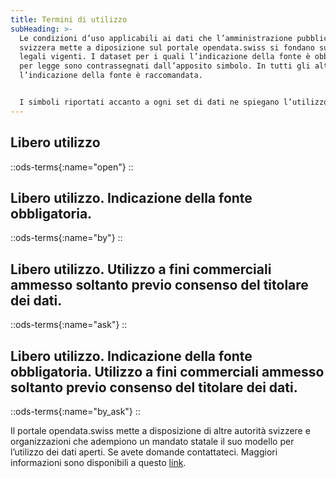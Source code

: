 ```yaml
---
title: Termini di utilizzo
subHeading: >-
  Le condizioni d’uso applicabili ai dati che l’amministrazione pubblica
  svizzera mette a diposizione sul portale opendata.swiss si fondano sulle basi
  legali vigenti. I dataset per i quali l’indicazione della fonte è obbligatoria
  per legge sono contrassegnati dall’apposito simbolo. In tutti gli altri casi
  l’indicazione della fonte è raccomandata.


  I simboli riportati accanto a ogni set di dati ne spiegano l’utilizzo ammesso. Tutti i fornitori di dati sono tenuti a usare gli stessi simboli.
---
```


## Libero utilizzo

::ods-terms{:name="open"}
::

## Libero utilizzo. Indicazione della fonte obbligatoria.

::ods-terms{:name="by"}
::

## Libero utilizzo. Utilizzo a fini commerciali ammesso soltanto previo consenso del titolare dei dati.

::ods-terms{:name="ask"}
::

## Libero utilizzo. Indicazione della fonte obbligatoria. Utilizzo a fini commerciali ammesso soltanto previo consenso del titolare dei dati.

::ods-terms{:name="by_ask"}
::

Il portale opendata.swiss mette a disposizione di altre autorità svizzere e organizzazioni che adempiono un mandato statale il suo modello per l’utilizzo dei dati aperti. Se avete domande contattateci. Maggiori informazioni sono disponibili a questo [link](http://handbook.opendata.swiss/).
